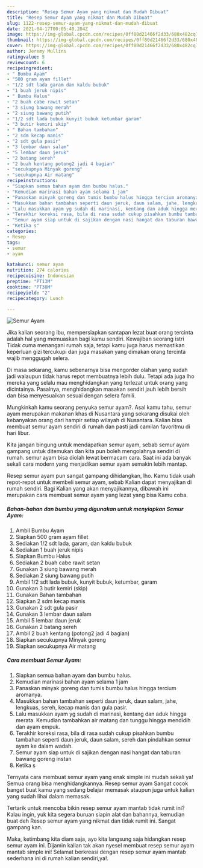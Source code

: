 ```yaml
---
description: "Resep Semur Ayam yang nikmat dan Mudah Dibuat"
title: "Resep Semur Ayam yang nikmat dan Mudah Dibuat"
slug: 1122-resep-semur-ayam-yang-nikmat-dan-mudah-dibuat
date: 2021-04-17T00:05:40.204Z
image: https://img-global.cpcdn.com/recipes/0ff80d21466f2d33/680x482cq70/semur-ayam-foto-resep-utama.jpg
thumbnail: https://img-global.cpcdn.com/recipes/0ff80d21466f2d33/680x482cq70/semur-ayam-foto-resep-utama.jpg
cover: https://img-global.cpcdn.com/recipes/0ff80d21466f2d33/680x482cq70/semur-ayam-foto-resep-utama.jpg
author: Jeremy Mullins
ratingvalue: 5
reviewcount: 6
recipeingredient:
- " Bumbu Ayam"
- "500 gram ayam fillet"
- "1/2 sdt lada garam dan kaldu bubuk"
- "1 buah jeruk nipis"
- " Bumbu Halus"
- "2 buah cabe rawit setan"
- "3 siung bawang merah"
- "2 siung bawang putih"
- "1/2 sdt lada bubuk kunyit bubuk ketumbar garam"
- "3 butir kemiri skip"
- " Bahan tambahan"
- "2 sdm kecap manis"
- "2 sdt gula pasir"
- "3 lembar daun salam"
- "5 lembar daun jeruk"
- "2 batang sereh"
- "2 buah kentang potong2 jadi 4 bagian"
- "secukupnya Minyak goreng"
- "secukupnya Air matang"
recipeinstructions:
- "Siapkan semua bahan ayam dan bumbu halus."
- "Kemudian marinasi bahan ayam selama 1 jam"
- "Panaskan minyak goreng dan tumis bumbu halus hingga tercium aromanya."
- "Masukkan bahan tambahan seperti daun jeruk, daun salam, jahe, lengkuas, sereh, kecap manis dan gula pasir."
- "Lalu masukkan ayam yg sudah di marinasi, kentang dan aduk hingga merata. Kemudian tambahkan air matang dan tunggu hingga mendidih dan ayam empuk."
- "Terakhir koreksi rasa, bila di rasa sudah cukup pisahkan bumbu tambahan seperti daun jeruk, daun salam, sereh dan pindahkan semur ayam ke dalam wadah."
- "Semur ayam siap untuk di sajikan dengan nasi hangat dan taburan bawang goreng instan"
- "Ketika s"
categories:
- Resep
tags:
- semur
- ayam

katakunci: semur ayam 
nutrition: 274 calories
recipecuisine: Indonesian
preptime: "PT13M"
cooktime: "PT38M"
recipeyield: "2"
recipecategory: Lunch

---
```



![Semur Ayam](https://img-global.cpcdn.com/recipes/0ff80d21466f2d33/680x482cq70/semur-ayam-foto-resep-utama.jpg)

Jika kalian seorang ibu, mempersiapkan santapan lezat buat orang tercinta adalah hal yang memuaskan bagi kamu sendiri. Kewajiban seorang istri Tidak cuma menangani rumah saja, tetapi kamu juga harus memastikan keperluan gizi tercukupi dan juga masakan yang dimakan orang tercinta wajib menggugah selera.

Di masa  sekarang, kamu sebenarnya bisa mengorder olahan yang sudah jadi walaupun tidak harus repot membuatnya lebih dulu. Tetapi ada juga lho mereka yang selalu mau menghidangkan yang terlezat untuk orang yang dicintainya. Pasalnya, menghidangkan masakan sendiri jauh lebih bersih dan bisa menyesuaikan sesuai dengan selera famili. 



Mungkinkah kamu seorang penyuka semur ayam?. Asal kamu tahu, semur ayam merupakan makanan khas di Nusantara yang sekarang disukai oleh kebanyakan orang dari hampir setiap wilayah di Nusantara. Kalian bisa membuat semur ayam sendiri di rumah dan pasti jadi camilan favoritmu di hari libur.

Kita jangan bingung untuk mendapatkan semur ayam, sebab semur ayam gampang untuk ditemukan dan kita pun boleh mengolahnya sendiri di rumah. semur ayam bisa diolah lewat bermacam cara. Saat ini ada banyak sekali cara modern yang menjadikan semur ayam semakin lebih mantap.

Resep semur ayam pun sangat gampang dihidangkan, lho. Kamu tidak usah repot-repot untuk membeli semur ayam, sebab Kalian dapat menyajikan di rumah sendiri. Bagi Kalian yang akan menyajikannya, dibawah ini merupakan cara membuat semur ayam yang lezat yang bisa Kamu coba.

<!--inarticleads1-->

##### Bahan-bahan dan bumbu yang digunakan untuk menyiapkan Semur Ayam:

1. Ambil  Bumbu Ayam
1. Siapkan 500 gram ayam fillet
1. Sediakan 1/2 sdt lada, garam, dan kaldu bubuk
1. Sediakan 1 buah jeruk nipis
1. Siapkan  Bumbu Halus
1. Sediakan 2 buah cabe rawit setan
1. Gunakan 3 siung bawang merah
1. Sediakan 2 siung bawang putih
1. Ambil 1/2 sdt lada bubuk, kunyit bubuk, ketumbar, garam
1. Gunakan 3 butir kemiri (skip)
1. Gunakan  Bahan tambahan
1. Siapkan 2 sdm kecap manis
1. Gunakan 2 sdt gula pasir
1. Gunakan 3 lembar daun salam
1. Ambil 5 lembar daun jeruk
1. Gunakan 2 batang sereh
1. Ambil 2 buah kentang (potong2 jadi 4 bagian)
1. Siapkan secukupnya Minyak goreng
1. Siapkan secukupnya Air matang




<!--inarticleads2-->

##### Cara membuat Semur Ayam:

1. Siapkan semua bahan ayam dan bumbu halus.
1. Kemudian marinasi bahan ayam selama 1 jam
1. Panaskan minyak goreng dan tumis bumbu halus hingga tercium aromanya.
1. Masukkan bahan tambahan seperti daun jeruk, daun salam, jahe, lengkuas, sereh, kecap manis dan gula pasir.
1. Lalu masukkan ayam yg sudah di marinasi, kentang dan aduk hingga merata. Kemudian tambahkan air matang dan tunggu hingga mendidih dan ayam empuk.
1. Terakhir koreksi rasa, bila di rasa sudah cukup pisahkan bumbu tambahan seperti daun jeruk, daun salam, sereh dan pindahkan semur ayam ke dalam wadah.
1. Semur ayam siap untuk di sajikan dengan nasi hangat dan taburan bawang goreng instan
1. Ketika s




Ternyata cara membuat semur ayam yang enak simple ini mudah sekali ya! Semua orang bisa menghidangkannya. Resep semur ayam Sangat cocok banget buat kamu yang sedang belajar memasak ataupun juga untuk kalian yang sudah lihai dalam memasak.

Tertarik untuk mencoba bikin resep semur ayam mantab tidak rumit ini? Kalau ingin, yuk kita segera buruan siapin alat dan bahannya, kemudian buat deh Resep semur ayam yang nikmat dan tidak rumit ini. Sangat gampang kan. 

Maka, ketimbang kita diam saja, ayo kita langsung saja hidangkan resep semur ayam ini. Dijamin kalian tak akan nyesel membuat resep semur ayam mantab simple ini! Selamat berkreasi dengan resep semur ayam mantab sederhana ini di rumah kalian sendiri,ya!.

